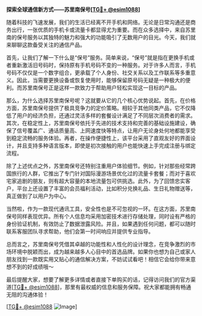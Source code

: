 **探索全球通信新方式——苏里南保号[[TG💪+ @esim1088](https://t.me/s/esim1088)]**

随着科技的飞速发展，我们的生活已经离不开手机和网络。无论是日常沟通还是商务出行，一张优质的手机卡或流量卡都显得尤为重要。而在众多选择中，来自苏里南的保号服务以其独特的魅力和强大的功能吸引了无数用户的目光。今天，我们就来聊聊这款备受关注的通信产品。

首先，让我们了解一下什么是“保号”服务。简单来说，“保号”就是指在更换手机或者重新激活旧号码时，保持原有手机号码不变的一种服务。对于许多人而言，手机号码不仅仅是一个数字组合，更承载了个人身份、社交关系以及工作联系等多重意义。因此，当需要更换设备或恢复使用时，能够保留原号码无疑是一种极大的便利。而苏里南保号正是这样一款致力于帮助用户轻松实现这一目标的产品。

那么，为什么选择苏里南保号呢？这就要从它的几个核心优势说起。首先，在价格方面，苏里南保号提供了极具竞争力的定价策略。相较于其他同类产品，它不仅降低了用户的经济负担，还通过灵活多样的套餐设计满足了不同层次消费者的需求。其次，在稳定性上，苏里南保号依托于先进的技术支持和完善的基础设施建设，确保了信号覆盖广、通话质量高、上网速度快等特点，让用户无论身处何地都能享受到稳定流畅的服务体验。再者，在操作便捷性上，该平台采用了直观友好的界面设计，并且支持多种语言版本，即使是初次接触的用户也能快速上手完成注册与绑定流程。

除了上述优点之外，苏里南保号还特别注重用户体验细节。例如，针对那些经常跨国旅行的人群，它推出了专门针对国际漫游场景优化过的流量卡套餐；而对于喜欢宅家追剧的朋友，则有超大容量的本地流量包可供挑选。此外，为了回馈忠实客户，平台上还设置了丰富的会员福利活动，比如积分兑换礼品、生日礼物赠送等，真正做到了以用户为中心。

当然啦，作为一款现代通讯工具，安全性也是不可忽视的一环。在这方面，苏里南保号同样表现优异。所有个人信息均采用加密技术进行存储处理，同时设有严格的身份验证机制，有效防止了数据泄露风险。并且，如果遇到任何问题，都可以随时联系客服团队寻求帮助，他们会第一时间响应并提供专业指导。

总而言之，苏里南保号凭借其卓越的功能性和人性化的设计理念，在竞争激烈的市场环境中脱颖而出，成为越来越多人心目中的首选品牌。如果你也想为自己或家人朋友找到一款既实用又贴心的通信解决方案，不妨试试看吧！相信它会给你带来意想不到的好成绩哦～

最后提醒大家，想要了解更多详情或者直接下单购买的话，记得访问我们的官方渠道[[TG💪+ @esim1088](https://t.me/s/esim1088)]，那里有最权威的信息和服务保障。祝大家都能拥有畅通无阻的沟通体验！

[[TG💪+ @esim1088](https://t.me/s/esim1088) ![Image](https://i.postimg.cc/4NQfJmqS/Snipaste-2025-05-13-00-14-12.png)]